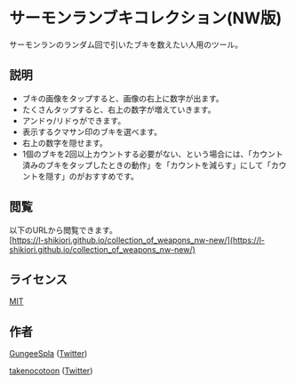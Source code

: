 サーモンランブキコレクション(NW版)
====

サーモンランのランダム回で引いたブキを数えたい人用のツール。

## 説明

- ブキの画像をタップすると、画像の右上に数字が出ます。
- たくさんタップすると、右上の数字が増えていきます。
- アンドゥ/リドゥができます。
- 表示するクマサン印のブキを選べます。
- 右上の数字を隠せます。
- 1個のブキを2回以上カウントする必要がない、という場合には、「カウント済みのブキをタップしたときの動作」を「カウントを減らす」にして「カウントを隠す」のがおすすめです。

## 閲覧

以下のURLから閲覧できます。  
[https://l-shikiori.github.io/collection_of_weapons_nw-new/](https://l-shikiori.github.io/collection_of_weapons_nw-new/)

## ライセンス

[MIT](https://github.com/L-Shikiori/collection_of_weapons_nw-new/blob/main/LICENSE)

## 作者

[GungeeSpla](https://github.com/GungeeSpla) ([Twitter](https://twitter.com/GungeeSpla))

[takenocotoon](https://github.com/takenocotoon) ([Twitter](https://twitter.com/takenocotoon))
